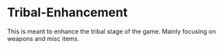 # Tribal-Enhancement
This is meant to enhance the tribal stage of the game. Mainly focusing on weapons and misc items.
